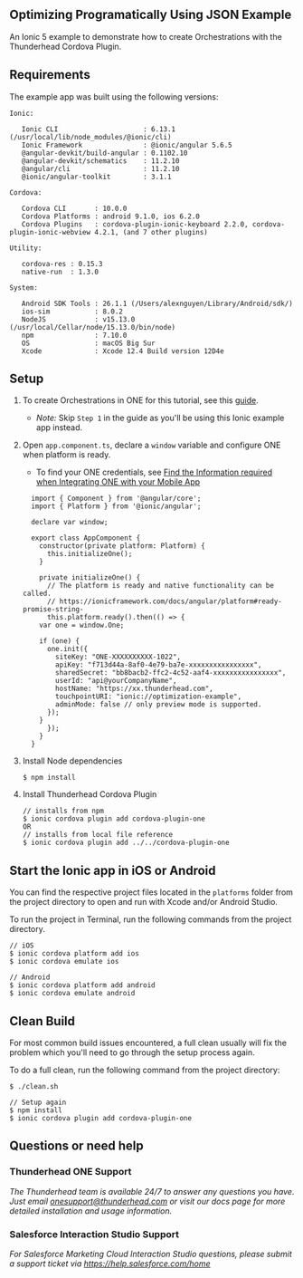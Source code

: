 ## Optimizing Programatically Using JSON Example

An Ionic 5 example to demonstrate how to create Orchestrations with the Thunderhead Cordova Plugin.

## Requirements

The example app was built using the following versions:

```
Ionic:

   Ionic CLI                     : 6.13.1 (/usr/local/lib/node_modules/@ionic/cli)
   Ionic Framework               : @ionic/angular 5.6.5
   @angular-devkit/build-angular : 0.1102.10
   @angular-devkit/schematics    : 11.2.10
   @angular/cli                  : 11.2.10
   @ionic/angular-toolkit        : 3.1.1

Cordova:

   Cordova CLI       : 10.0.0
   Cordova Platforms : android 9.1.0, ios 6.2.0
   Cordova Plugins   : cordova-plugin-ionic-keyboard 2.2.0, cordova-plugin-ionic-webview 4.2.1, (and 7 other plugins)

Utility:

   cordova-res : 0.15.3
   native-run  : 1.3.0

System:

   Android SDK Tools : 26.1.1 (/Users/alexnguyen/Library/Android/sdk/)
   ios-sim           : 8.0.2
   NodeJS            : v15.13.0 (/usr/local/Cellar/node/15.13.0/bin/node)
   npm               : 7.10.0
   OS                : macOS Big Sur
   Xcode             : Xcode 12.4 Build version 12D4e

```

## Setup

1. To create Orchestrations in ONE for this tutorial, see this [guide](https://na5.thunderhead.com/one/help/conversations/how-do-i/mobile/ios-orchestrations/one_integrate_mobile_ios_orch_intro/).

	* *Note:* Skip `Step 1` in the guide as you'll be using this Ionic example app instead.

2. Open `app.component.ts`, declare a `window` variable and configure ONE when platform is ready. 
	* To find your ONE credentials, see [Find the Information required when Integrating ONE with your Mobile App](https://na5.thunderhead.com/one/help/conversations/how-do-i/mobile/one_integrate_mobile_find_integration_info/)
	```angular
	  import { Component } from '@angular/core';
	  import { Platform } from '@ionic/angular';

	  declare var window;

	  export class AppComponent {
	    constructor(private platform: Platform) {
	      this.initializeOne();
	    }

	    private initializeOne() {
	      // The platform is ready and native functionality can be called.
	      // https://ionicframework.com/docs/angular/platform#ready-promise-string-
	      this.platform.ready().then(() => {
		var one = window.One;

		if (one) {
		  one.init({
		    siteKey: "ONE-XXXXXXXXXX-1022",
		    apiKey: "f713d44a-8af0-4e79-ba7e-xxxxxxxxxxxxxxxx",
		    sharedSecret: "bb8bacb2-ffc2-4c52-aaf4-xxxxxxxxxxxxxxxx",
		    userId: "api@yourCompanyName",
		    hostName: "https://xx.thunderhead.com",
		    touchpointURI: "ionic://optimization-example",
		    adminMode: false // only preview mode is supported.  
		  });
		}
	      });
	    }
	  }
	  ```

3. Install Node dependencies

	```
	$ npm install
	```

4. Install Thunderhead Cordova Plugin
	```
	// installs from npm
	$ ionic cordova plugin add cordova-plugin-one       
	OR 
	// installs from local file reference
	$ ionic cordova plugin add ../../cordova-plugin-one 
	```

## Start the Ionic app in iOS or Android
You can find the respective project files located in the `platforms` folder from the project directory to open and run with Xcode and/or Android Studio.

To run the project in Terminal, run the following commands from the project directory.
```
// iOS
$ ionic cordova platform add ios
$ ionic cordova emulate ios
```

```
// Android
$ ionic cordova platform add android
$ ionic cordova emulate android
```

## Clean Build 
For most common build issues encountered, a full clean usually will fix the problem which you'll need to go through the setup process again.

To do a full clean, run the following command from the project directory:

```
$ ./clean.sh

// Setup again
$ npm install
$ ionic cordova plugin add cordova-plugin-one  
```

## Questions or need help

### Thunderhead ONE Support
_The Thunderhead team is available 24/7 to answer any questions you have. Just email onesupport@thunderhead.com or visit our docs page for more detailed installation and usage information._

### Salesforce Interaction Studio Support
_For Salesforce Marketing Cloud Interaction Studio questions, please submit a support ticket via https://help.salesforce.com/home_
